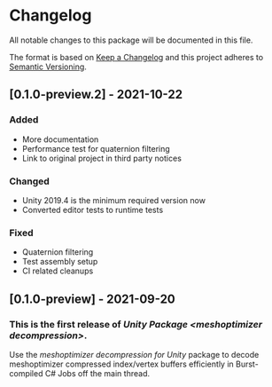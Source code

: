 # Changelog
All notable changes to this package will be documented in this file.

The format is based on [Keep a Changelog](http://keepachangelog.com/en/1.0.0/)
and this project adheres to [Semantic Versioning](http://semver.org/spec/v2.0.0.html).

## [0.1.0-preview.2] - 2021-10-22
### Added
- More documentation
- Performance test for quaternion filtering
- Link to original project in third party notices
### Changed
- Unity 2019.4 is the minimum required version now
- Converted editor tests to runtime tests
### Fixed
- Quaternion filtering
- Test assembly setup
- CI related cleanups

## [0.1.0-preview] - 2021-09-20

### This is the first release of *Unity Package \<meshoptimizer decompression\>*.

Use the *meshoptimizer decompression for Unity* package to decode meshoptimizer compressed index/vertex buffers efficiently in Burst-compiled C# Jobs off the main thread.
